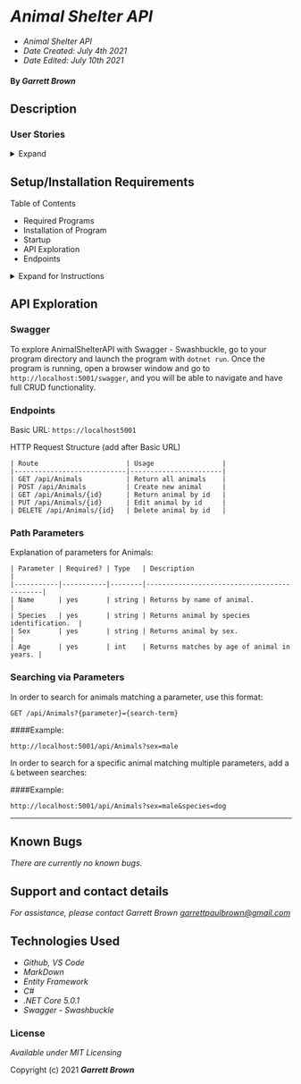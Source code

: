 # _Animal Shelter API_

 * _Animal Shelter API_
 * _Date Created: July 4th 2021_
  * _Date Edited: July 10th 2021_

#### By _**Garrett Brown**_

## Description


### User Stories

<details>
    <summary>Expand</summary>

#### User Stories

</details>

## Setup/Installation Requirements
Table of Contents
* Required Programs
* Installation of Program
* Startup
* API Exploration
* Endpoints

<details>
    <summary>Expand for Instructions</summary>

### Required Programs
1. An internet browser.
2. Visual Code Studio (or another code editor).
3. .NET
4. MySQL
5. MySQLWorkbench


### Installation of Program
* _Open the terminal on your local machine and navigate to "Desktop."_
* _Clone "AnimalShelterAPI.Solution" with the following git command `git clone https://github.com/GBProductions/AnimalShelterAPI.Solution.git`
* _Navigate to the top level of the repository with the command `cd AnimalShelterAPI.Solution`_ 
* _Navigate into "AnimalShleter" with git command `cd AnimalShelter`_

### AppSettings

#### Instructions: `appsettings.json` Creation

1. Create a file in the root directory called `appsettings.json`. 
2. Add `appsettings.json` to `.gitignore`.
3. Insert the following code into `appsettings.json`:
    
``` 
{
  "Logging": {
    "LogLevel": {
      "Default": "Warning",
      "System": "Information",
      "Microsoft": "Information"
    }
  },
  "AllowedHosts": "*",
  "ConnectionStrings": {
    "DefaultConnection": "Server=localhost;Port=3306;database=animal_shelter;uid=root;pwd=[YOUR-PASSWORD-HERE];"
  }
}

```

4. Replace `YOUR-PASSWORD` with password you selected when installing MySQLWorkbench.
5. Replace database name with the name of your database (if necessary).
6. Replace port name with the port of your choice (if necessary).
7. In the root directory, run `dotnet ef databse update` 
8. In the root directory, run `dotnet ef databse restore`

This will recreate the database on your computer, using MySQLWorkbench. You can proceed to Startup.


### Startup
* Navigate to root directory in project.
* Restore project with git command `dotnet restore`
* Build project with git command `dotnet build`
* To run program, run git command `dotnet run`
* In browser, navigate to http://localhost:5000 

</details>

## API Exploration
### Swagger
To explore AnimalShelterAPI with Swagger - Swashbuckle, go to your program directory and launch the program with `dotnet run`. Once the program is running, open a browser window and go to `http://localhost:5001/swagger`, and you will be able to navigate and have full CRUD functionality.

### Endpoints

Basic URL: `https://localhost5001`

HTTP Request Structure (add after Basic URL)

```
| Route                      | Usage                 |   
|----------------------------|-----------------------|
| GET /api/Animals           | Return all animals    | 
| POST /api/Animals          | Create new animal     |
| GET /api/Animals/{id}      | Return animal by id   |
| PUT /api/Animals/{id}      | Edit animal by id     |
| DELETE /api/Animals/{id}   | Delete animal by id   |
```
### Path Parameters
Explanation of parameters for Animals:

```
| Parameter | Required? | Type   | Description                                |
|-----------|-----------|--------|--------------------------------------------|
| Name      | yes       | string | Returns by name of animal.                 |
| Species   | yes       | string | Returns animal by species identification.  |
| Sex       | yes       | string | Returns animal by sex.                     |
| Age       | yes       | int    | Returns matches by age of animal in years. |
```

### Searching via Parameters
In order to search for animals matching a parameter, use this format:

```
GET /api/Animals?{parameter}={search-term}
```

####Example:
```
http://localhost:5001/api/Animals?sex=male
```

In order to search for a specific animal matching multiple parameters, add a `&` between searches:

####Example:
```
http://localhost:5001/api/Animals?sex=male&species=dog
```

*** 

## Known Bugs

_There are currently no known bugs._

## Support and contact details

_For assistance, please contact Garrett Brown <garrettpaulbrown@gmail.com>_

## Technologies Used

* _Github, VS Code_
* _MarkDown_
* _Entity Framework_
* _C#_
* _.NET Core 5.0.1_
* _Swagger - Swashbuckle_


### License

*Available under MIT Licensing*

Copyright (c) 2021 **_Garrett Brown_**

